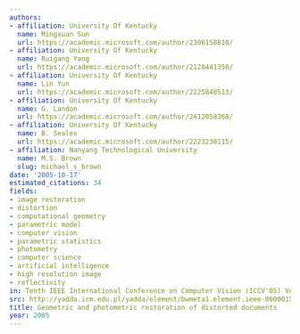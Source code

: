```yaml
---
authors:
- affiliation: University Of Kentucky
  name: Mingxuan Sun
  url: https://academic.microsoft.com/author/2306158810/
- affiliation: University Of Kentucky
  name: Ruigang Yang
  url: https://academic.microsoft.com/author/2128441350/
- affiliation: University Of Kentucky
  name: Lin Yun
  url: https://academic.microsoft.com/author/2225848513/
- affiliation: University Of Kentucky
  name: G. Landon
  url: https://academic.microsoft.com/author/2412058368/
- affiliation: University Of Kentucky
  name: B. Seales
  url: https://academic.microsoft.com/author/2223238115/
- affiliation: Nanyang Technological University
  name: M.S. Brown
  slug: michael_s_brown
date: '2005-10-17'
estimated_citations: 34
fields:
- image restoration
- distortion
- computational geometry
- parametric model
- computer vision
- parametric statistics
- photometry
- computer science
- artificial intelligence
- high resolution image
- reflectivity
in: Tenth IEEE International Conference on Computer Vision (ICCV'05) Volume 1
src: http://yadda.icm.edu.pl/yadda/element/bwmeta1.element.ieee-000001544846
title: Geometric and photometric restoration of distorted documents
year: 2005
---
```

